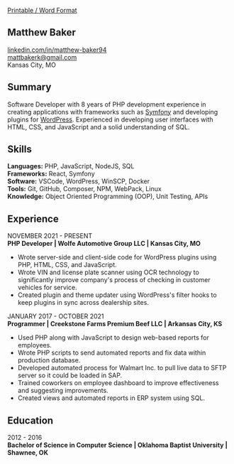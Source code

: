 [Printable / Word Format](/static/resume.docx)

## Matthew Baker

[linkedin.com/in/matthew-baker94](https://linkedin.com/in/matthew-baker94)  
[mattbakerk@gmail.com](mailto:mattbakerk@gmail.com)  
Kansas City, MO

## Summary

Software Developer with 8 years of PHP development experience in creating applications with frameworks such as [Symfony](https://symfony.com) and developing plugins for [WordPress](https://wordpress.org). Experienced in developing user interfaces with HTML, CSS, and JavaScript and a solid understanding of SQL.

## Skills

__Languages:__  PHP, JavaScript, NodeJS, SQL  
__Frameworks:__ React, Symfony  
__Software:__ VSCode, WordPress, WinSCP, Docker  
__Tools:__ Git, GitHub, Composer, NPM, WebPack, Linux  
__Knowledge:__ Object Oriented Programming (OOP), Unit Testing, APIs

## Experience

NOVEMBER 2021 - PRESENT  
__PHP Developer | Wolfe Automotive Group LLC | Kansas City, MO__  
- Wrote server-side and client-side code for WordPress plugins using PHP, HTML, CSS, and JavaScript.
- Wrote VIN and license plate scanner using OCR technology to significantly improve company's process of checking in customer vehicles for service.
- Created plugin and theme updater using WordPress's filter hooks to keep plugins in sync across dealership sites.

JANUARY 2017 - OCTOBER 2021  
__Programmer | Creekstone Farms Premium Beef LLC | Arkansas City, KS__  
- Used PHP along with JavaScript to design web-based reports for employees.
- Wrote PHP scripts to send automated reports and fix data within production database.
- Developed automated process for Walmart Inc. to pull live data to SFTP server so it could be loaded in SAP.
- Trained coworkers on employee dashboard to improve effectiveness and suggesting improvements.
- Created views and automated reports in ERP system using SQL.

## Education

2012 - 2016  
__Bachelor of Science in Computer Science | Oklahoma Baptist University | Shawnee, OK__
